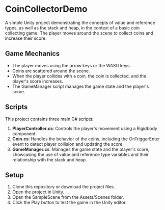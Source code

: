 # CoinCollectorDemo

A simple Unity project demonstrating the concepts of value and reference types, as well as the stack and heap, in the context of a basic coin collecting game. The player moves around the scene to collect coins and increase their score.

## Game Mechanics

- The player moves using the arrow keys or the WASD keys.
- Coins are scattered around the scene.
- When the player collides with a coin, the coin is collected, and the player's score increases.
- The GameManager script manages the game state and the player's score.

## Scripts

This project contains three main C# scripts:

1. **PlayerController.cs**: Controls the player's movement using a Rigidbody component.
2. **Coin.cs**: Handles the behavior of the coins, including the OnTriggerEnter event to detect player collision and updating the score.
3. **GameManager.cs**: Manages the game state and the player's score, showcasing the use of value and reference type variables and their relationship with the stack and heap.

## Setup

1. Clone this repository or download the project files.
2. Open the project in Unity.
3. Open the SampleScene from the Assets/Scenes folder.
4. Click the Play button to test the game in the Unity editor.
